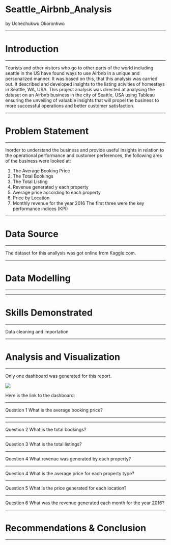 # Seattle_Airbnb_Analysis
by Uchechukwu Okoronkwo

___
# Introduction
___
Tourists and other visitors who go to other parts of the world including seattle in the US have found ways to use Airbnb in a unique and personalized manner. It was based on this, that this analysis was carried out. It described and developed insights to the listing acivities of homestays in Seattle, WA, USA. This project analysis was directed at analysing the dataset on an Airbnb business in the city of Seattle, USA using Tableau ensuring the unveiling of valuable insights that will propel the business to more successful operations and better customer satisfaction. 
___
# Problem Statement
___
Inorder to understand the business and provide useful insights in relation to the operational performance and customer perferences, the following ares of the business were looked at:
1) The Average Booking Price
2) The Total Bookings
3) The Total Listing
4) Revenue generated y each property
5) Average price according to each property
6) Price by Location
7) Monthly revenue for the year 2016 
The first three were the key performance indices (KPI)
___
# Data Source
___
The dataset for this anallysis was got online from Kaggle.com.
___
# Data Modelling
___

___
# Skills Demonstrated
___
Data cleaning and importation
___
# Analysis and Visualization
___
Only one dashboard was generated for this report.

![](https://Images/Tableau%20Desktop(image).png)


Here is the link to the dashboard: 
___
Question 1
What is the average booking price?
___
___
Question 2
What is the total bookings?

___
Question 3
What is the total listings?

___
Question 4
What revenue was generated by each property?


___
Question 4
What is the average price for each property type?

___
Question 5
What is the price generated for each location?

___
Question 6
What was the revenue generated each month for the year 2016?

___
# Recommendations & Conclusion
___
